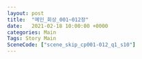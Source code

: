 ```yaml
---
layout: post
title:  "메인_회상_001~012장"
date:   2021-02-18 10:00:00 +0000
categories: Main
Tags: Story Main
SceneCode: ["scene_skip_cp001-012_q1_s10"]
---
```

